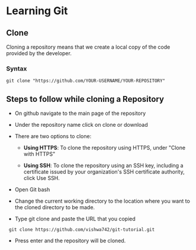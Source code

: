 # Learning Git
## Clone
Cloning a repository means that we create a local copy of the code provided by the developer.
### Syntax 
```
git clone "https://github.com/YOUR-USERNAME/YOUR-REPOSITORY"

```


## Steps to follow while cloning a Repository
-  On github navigate to the main page of the repository


-  Under the repository name click on clone or download
 

 
- There are two options to clone:

  -  **Using HTTPS**: To clone the repository using HTTPS, under "Clone with HTTPS" 
  
  - **Using SSH**: To clone the repository using an SSH key, including a certificate issued by your organization's SSH certificate authority, click Use SSH.
 
-  Open Git bash

-  Change the current working directory to the location where you want to the cloned directory to be made.

-  Type git clone and paste the URL that you copied


```
 git clone https://github.com/vishwa742/git-tutorial.git

```

-  Press enter and the repository will be cloned.
   
   
